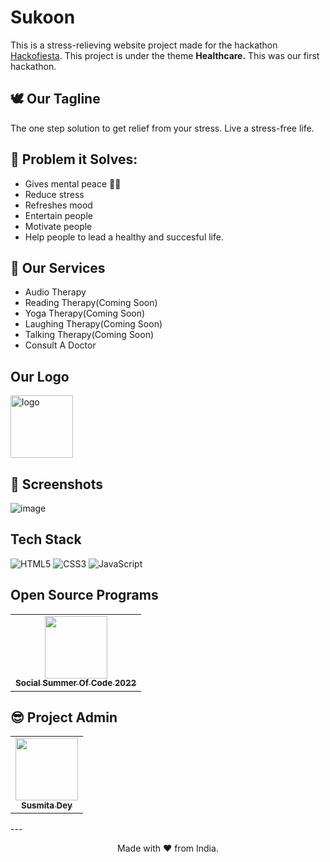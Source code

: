 # Sukoon 
This is a stress-relieving website project made for the hackathon [Hackofiesta](https://hack.iiitl.ac.in/). 
This project is under the theme **Healthcare.**
This was our first hackathon.

## 🕊 Our Tagline 
The one step solution to get relief from your stress.
Live a stress-free life.

## 🔎 Problem it Solves:
- Gives mental peace 🧘‍♀️
- Reduce stress
- Refreshes mood
- Entertain people
- Motivate people
- Help people to lead a healthy and succesful life.

## 💼 Our Services
- Audio Therapy
- Reading Therapy(Coming Soon)
- Yoga Therapy(Coming Soon)
- Laughing Therapy(Coming Soon)
- Talking Therapy(Coming Soon)
- Consult A Doctor

## Our Logo
<img src="https://user-images.githubusercontent.com/79099734/164956390-db8c55b0-ab15-4dfd-a600-d78f8b7a33f5.png" width=100px height=100px alt="logo">

## 📸 Screenshots
![image](https://user-images.githubusercontent.com/79099734/164956203-bde29c84-d92e-4442-ae89-ed757dc61e78.png)

## Tech Stack 
<img alt="HTML5" src="https://img.shields.io/badge/html5-%23fca9ae.svg?style=for-the-badge&logo=html5&logoColor=140200"/>
<img alt="CSS3" src="https://img.shields.io/badge/css3-%23ffd2ce.svg?style=for-the-badge&logo=css3&logoColor=140200"/>
<img alt="JavaScript" src="https://img.shields.io/badge/javascript-%23e4626b.svg?style=for-the-badge&logo=javascript&logoColor=%23F7DF1E"/>

## Open Source Programs
 
<table>
<tr>
 <td align="center">
<a href="https://ssoc.devfolio.co/"><img src="https://user-images.githubusercontent.com/72400676/182021806-e7439fdd-8f9b-46a6-a1da-0bf731bbe379.png" width=100px height=100px /><br /><sub><b>Social Summer Of Code 2022</b></sub></a>
 </td>
 </tr>
</table>

## 😎 Project Admin

<table>
  <tr>
<td align="center"><a href="https://github.com/Susmita-Dey"><img src="https://avatars.githubusercontent.com/u/79099734?v=4" width="100px;" alt=""/><br /><sub><b>Susmita Dey</b></sub></a></td>
  </tr>
</table>
---

<p align="center">
  Made with ❤ from India.
</p>
